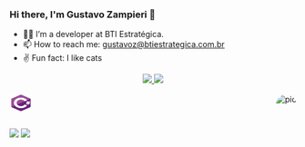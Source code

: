 ### Hi there, I'm Gustavo Zampieri 👋

- 🐱‍👤 I’m a developer at BTI Estratégica.
- 📫 How to reach me: gustavoz@btiestrategica.com.br
- ✌ Fun fact: I like cats

<div align="center">
  <a href="https://github.com/GustavozBTI">
  <img height="200em" src="https://github-readme-stats.vercel.app/api?username=GustavozBTI&show_icons=true&theme=dracula&include_all_commits=true&count_private=true"/>
  <img height="200em" src="https://github-readme-stats.vercel.app/api/top-langs/?username=GustavozBTI&layout=compact&langs_count=7&theme=dracula"/>

</div>
  
<div style="display: inline_block"><br>
  <img align="center" alt="CSharp" height="30" width="40" src="https://raw.githubusercontent.com/devicons/devicon/master/icons/csharp/csharp-original.svg">
  <img align="right" alt="pic" height="150" style="border-radius:50px;"  src="https://cdn.discordapp.com/attachments/889344681593425982/913537257540034610/download20211104181028.png">
</div>
  
 ##
 
<div> 
  <a href = "mailto:gustavoz@btiestrategica.com.br"><img src="https://img.shields.io/badge/Gmail-D14836?style=for-the-badge&logo=gmail&logoColor=white" target="_blank"></a>
  <a href="https://www.linkedin.com/in/gustavo-zampieri-singeski-0326001ba" target="_blank"><img src="https://img.shields.io/badge/LinkedIn-0077B5?style=for-the-badge&logo=linkedin&logoColor=white" target="_blank"></a> 
 
</div>
